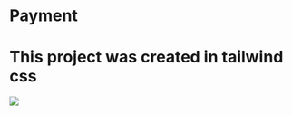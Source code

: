 # Payment
<h1>This project was created in tailwind css</h1>
<img src="https://laravelnews.imgix.net/images/tailwindcss-1633184775.jpg?ixlib=php-3.3.1" >
